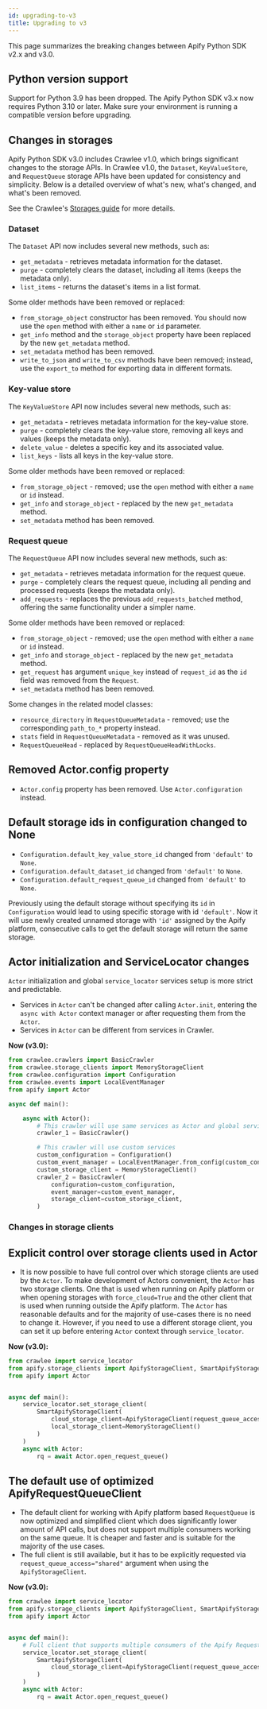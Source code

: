 ```yaml
---
id: upgrading-to-v3
title: Upgrading to v3
---
```


This page summarizes the breaking changes between Apify Python SDK v2.x and v3.0.

## Python version support

Support for Python 3.9 has been dropped. The Apify Python SDK v3.x now requires Python 3.10 or later. Make sure your environment is running a compatible version before upgrading.

## Changes in storages

Apify Python SDK v3.0 includes Crawlee v1.0, which brings significant changes to the storage APIs. In Crawlee v1.0, the `Dataset`, `KeyValueStore`, and `RequestQueue` storage APIs have been updated for consistency and simplicity. Below is a detailed overview of what's new, what's changed, and what's been removed.

See the Crawlee's [Storages guide](https://crawlee.dev/python/docs/guides/storages) for more details.

### Dataset

The `Dataset` API now includes several new methods, such as:

- `get_metadata` - retrieves metadata information for the dataset.
- `purge` - completely clears the dataset, including all items (keeps the metadata only).
- `list_items` - returns the dataset's items in a list format.

Some older methods have been removed or replaced:

- `from_storage_object` constructor has been removed. You should now use the `open` method with either a `name` or `id` parameter.
- `get_info` method and the `storage_object` property have been replaced by the new `get_metadata` method.
- `set_metadata` method has been removed.
- `write_to_json` and `write_to_csv` methods have been removed; instead, use the `export_to` method for exporting data in different formats.

### Key-value store

The `KeyValueStore` API now includes several new methods, such as:

- `get_metadata` - retrieves metadata information for the key-value store.
- `purge` - completely clears the key-value store, removing all keys and values (keeps the metadata only).
- `delete_value` - deletes a specific key and its associated value.
- `list_keys` - lists all keys in the key-value store.

Some older methods have been removed or replaced:

- `from_storage_object` - removed; use the `open` method with either a `name` or `id` instead.
- `get_info` and `storage_object` - replaced by the new `get_metadata` method.
- `set_metadata` method has been removed.

### Request queue

The `RequestQueue` API now includes several new methods, such as:

- `get_metadata` - retrieves metadata information for the request queue.
- `purge` - completely clears the request queue, including all pending and processed requests (keeps the metadata only).
- `add_requests` - replaces the previous `add_requests_batched` method, offering the same functionality under a simpler name.

Some older methods have been removed or replaced:

- `from_storage_object` - removed; use the `open` method with either a `name` or `id` instead.
- `get_info` and `storage_object` - replaced by the new `get_metadata` method.
- `get_request` has argument `unique_key` instead of `request_id` as the `id` field was removed from the `Request`.
- `set_metadata` method has been removed.

Some changes in the related model classes:

- `resource_directory` in `RequestQueueMetadata` - removed; use the corresponding `path_to_*` property instead.
- `stats` field in `RequestQueueMetadata` - removed as it was unused.
- `RequestQueueHead` - replaced by `RequestQueueHeadWithLocks`.

## Removed Actor.config property
- `Actor.config` property has been removed. Use `Actor.configuration` instead.

## Default storage ids in configuration changed to None
- `Configuration.default_key_value_store_id` changed from `'default'` to `None`.
- `Configuration.default_dataset_id` changed from `'default'` to `None`.
- `Configuration.default_request_queue_id` changed from `'default'` to `None`.

Previously using the default storage without specifying its `id` in `Configuration` would lead to using specific storage with id `'default'`. Now it will use newly created unnamed storage with `'id'` assigned by the Apify platform, consecutive calls to get the default storage will return the same storage.

## Actor initialization and ServiceLocator changes

`Actor` initialization and global `service_locator` services setup is more strict and predictable.
- Services in `Actor` can't be changed after calling `Actor.init`, entering the `async with Actor` context manager or after requesting them from the `Actor`.
- Services in `Actor` can be different from services in Crawler.


**Now (v3.0):**

```python
from crawlee.crawlers import BasicCrawler
from crawlee.storage_clients import MemoryStorageClient
from crawlee.configuration import Configuration
from crawlee.events import LocalEventManager
from apify import Actor

async def main():

    async with Actor():
        # This crawler will use same services as Actor and global service_locator
        crawler_1 = BasicCrawler()

        # This crawler will use custom services
        custom_configuration = Configuration()
        custom_event_manager = LocalEventManager.from_config(custom_configuration)
        custom_storage_client = MemoryStorageClient()
        crawler_2 = BasicCrawler(
            configuration=custom_configuration,
            event_manager=custom_event_manager,
            storage_client=custom_storage_client,
        )
```

### Changes in storage clients

## Explicit control over storage clients used in Actor
- It is now possible to have full control over which storage clients are used by the `Actor`. To make development of Actors convenient, the `Actor` has two storage clients. One that is used when running on Apify platform or when opening storages with `force_cloud=True` and the other client that is used when running outside the Apify platform. The `Actor` has reasonable defaults and for the majority of use-cases there is no need to change it. However, if you need to use a different storage client, you can set it up before entering `Actor` context through `service_locator`.

**Now (v3.0):**

```python
from crawlee import service_locator
from apify.storage_clients import ApifyStorageClient, SmartApifyStorageClient, MemoryStorageClient
from apify import Actor


async def main():
    service_locator.set_storage_client(
        SmartApifyStorageClient(
            cloud_storage_client=ApifyStorageClient(request_queue_access="single"),
            local_storage_client=MemoryStorageClient()
        )
    )
    async with Actor:
        rq = await Actor.open_request_queue()
```


## The default use of optimized ApifyRequestQueueClient

- The default client for working with Apify platform based `RequestQueue` is now optimized and simplified client which does significantly lower amount of API calls, but does not support multiple consumers working on the same queue. It is cheaper and faster and is suitable for the majority of the use cases.
- The full client is still available, but it has to be explicitly requested via `request_queue_access="shared"` argument when using the `ApifyStorageClient`.

**Now (v3.0):**

```python
from crawlee import service_locator
from apify.storage_clients import ApifyStorageClient, SmartApifyStorageClient
from apify import Actor


async def main():
    # Full client that supports multiple consumers of the Apify Request Queue
    service_locator.set_storage_client(
        SmartApifyStorageClient(
            cloud_storage_client=ApifyStorageClient(request_queue_access="shared"),
        )
    )
    async with Actor:
        rq = await Actor.open_request_queue()
```
